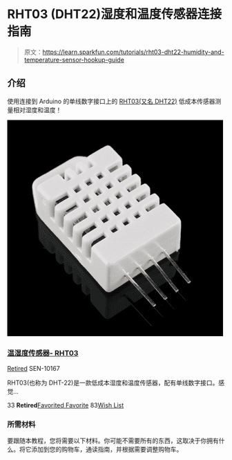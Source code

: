# RHT03 (DHT22)湿度和温度传感器连接指南

> 原文：<https://learn.sparkfun.com/tutorials/rht03-dht22-humidity-and-temperature-sensor-hookup-guide>

## 介绍

使用连接到 Arduino 的单线数字接口上的 [RHT03(又名 DHT22)](https://www.sparkfun.com/products/10167) 低成本传感器测量相对湿度和温度！

[![Humidity and Temperature Sensor - RHT03](img/e0e033f717201f426575ced19517de44.png)](https://www.sparkfun.com/products/retired/10167) 

### [温湿度传感器- RHT03](https://www.sparkfun.com/products/retired/10167)

[Retired](https://learn.sparkfun.com/static/bubbles/ "Retired") SEN-10167

RHT03(也称为 DHT-22)是一款低成本湿度和温度传感器，配有单线数字接口。感觉…

33 **Retired**[Favorited Favorite](# "Add to favorites") 83[Wish List](# "Add to wish list")

### 所需材料

要跟随本教程，您将需要以下材料。你可能不需要所有的东西，这取决于你拥有什么。将它添加到您的购物车，通读指南，并根据需要调整购物车。